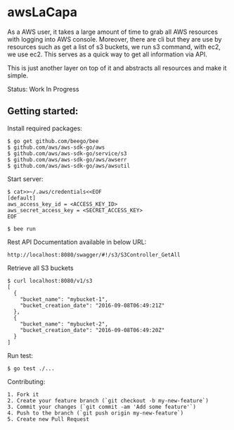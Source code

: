 awsLaCapa
==========

As a AWS user, it takes a large amount of time to grab all AWS resources with
logging into AWS console. Moreover, there are cli but they are use by resources
such as get a list of s3 buckets, we run s3 command, with ec2, we use ec2. This
serves as a quick way to get all information via API.

This is just another layer on top of it and abstracts all resources and make 
it simple.

Status: Work In Progress

Getting started:
----------------

Install required packages:
```
$ go get github.com/beego/bee
$ github.com/aws/aws-sdk-go/aws
$ github.com/aws/aws-sdk-go/service/s3
$ github.com/aws/aws-sdk-go/aws/awserr
$ github.com/aws/aws-sdk-go/aws/awsutil
```

Start server:
```
$ cat>>~/.aws/credentials<<EOF
[default]
aws_access_key_id = <ACCESS_KEY_ID>
aws_secret_access_key = <SECRET_ACCESS_KEY>
EOF

$ bee run
```

Rest API Documentation available in below URL:
```
http://localhost:8080/swagger/#!/s3/S3Controller_GetAll
```


Retrieve all S3 buckets
```
$ curl localhost:8080/v1/s3
[
  {
    "bucket_name": "mybucket-1",
    "bucket_creation_date": "2016-09-08T06:49:21Z"
  },
  {
    "bucket_name": "mybucket-2",
    "bucket_creation_date": "2016-09-08T06:49:20Z"
  }
]
```

Run test:
```
$ go test ./...
```

Contributing:
```
1. Fork it
2. Create your feature branch (`git checkout -b my-new-feature`)
3. Commit your changes (`git commit -am 'Add some feature'`)
4. Push to the branch (`git push origin my-new-feature`)
5. Create new Pull Request
```
